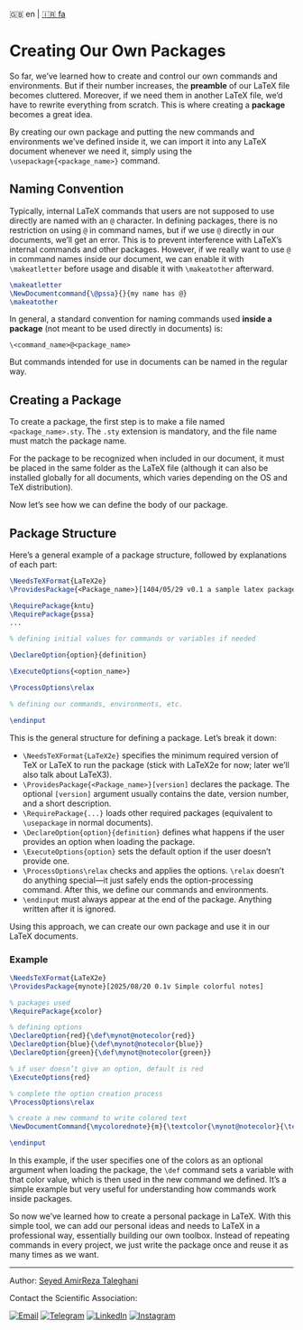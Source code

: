 🇬🇧 en | [🇮🇷 fa](./README.txt)

# Creating Our Own Packages

So far, we’ve learned how to create and control our own commands and environments. But if their number increases, the **preamble** of our LaTeX file becomes cluttered. Moreover, if we need them in another LaTeX file, we’d have to rewrite everything from scratch. This is where creating a **package** becomes a great idea.

By creating our own package and putting the new commands and environments we’ve defined inside it, we can import it into any LaTeX document whenever we need it, simply using the `\usepackage{<package_name>}` command.

## Naming Convention

Typically, internal LaTeX commands that users are not supposed to use directly are named with an `@` character. In defining packages, there is no restriction on using `@` in command names, but if we use `@` directly in our documents, we’ll get an error. This is to prevent interference with LaTeX’s internal commands and other packages. However, if we really want to use `@` in command names inside our document, we can enable it with `\makeatletter` before usage and disable it with `\makeatother` afterward.

```latex
\makeatletter
\NewDocumentcommand{\@pssa}{}{my name has @}
\makeatother
```

In general, a standard convention for naming commands used **inside a package** (not meant to be used directly in documents) is:
```
\<command_name>@<package_name>
```
But commands intended for use in documents can be named in the regular way.

## Creating a Package

To create a package, the first step is to make a file named `<package_name>.sty`. The `.sty` extension is mandatory, and the file name must match the package name.

For the package to be recognized when included in our document, it must be placed in the same folder as the LaTeX file (although it can also be installed globally for all documents, which varies depending on the OS and TeX distribution).

Now let’s see how we can define the body of our package.

## Package Structure

Here’s a general example of a package structure, followed by explanations of each part:

```latex
\NeedsTeXFormat{LaTeX2e}
\ProvidesPackage{<Package_name>}[1404/05/29 v0.1 a sample latex package]

\RequirePackage{kntu}
\RequirePackage{pssa}
...

% defining initial values for commands or variables if needed

\DeclareOption{option}{definition}

\ExecuteOptions{<option_name>}

\ProcessOptions\relax

% defining our commands, environments, etc.

\endinput
```
This is the general structure for defining a package. Let’s break it down:

- `\NeedsTeXFormat{LaTeX2e}` specifies the minimum required version of TeX or LaTeX to run the package (stick with LaTeX2e for now; later we’ll also talk about LaTeX3).  
- `\ProvidesPackage{<Package_name>}[version]` declares the package. The optional `[version]` argument usually contains the date, version number, and a short description.  
- `\RequirePackage{...}` loads other required packages (equivalent to `\usepackage` in normal documents).  
- `\DeclareOption{option}{definition}` defines what happens if the user provides an option when loading the package.  
- `\ExecuteOptions{option}` sets the default option if the user doesn’t provide one.  
- `\ProcessOptions\relax` checks and applies the options. `\relax` doesn’t do anything special—it just safely ends the option-processing command. After this, we define our commands and environments.  
- `\endinput` must always appear at the end of the package. Anything written after it is ignored.

Using this approach, we can create our own package and use it in our LaTeX documents.

### Example

```latex
\NeedsTeXFormat{LaTeX2e}
\ProvidesPackage{mynote}[2025/08/20 0.1v Simple colorful notes]

% packages used
\RequirePackage{xcolor}

% defining options
\DeclareOption{red}{\def\mynot@notecolor{red}}
\DeclareOption{blue}{\def\mynot@notecolor{blue}}
\DeclareOption{green}{\def\mynot@notecolor{green}}

% if user doesn’t give an option, default is red
\ExecuteOptions{red}

% complete the option creation process
\ProcessOptions\relax

% create a new command to write colored text
\NewDocumentCommand{\mycolorednote}{m}{\textcolor{\mynot@notecolor}{\textbf{#1}}}

\endinput
```

In this example, if the user specifies one of the colors as an optional argument when loading the package, the `\def` command sets a variable with that color value, which is then used in the new command we defined. It’s a simple example but very useful for understanding how commands work inside packages.

So now we’ve learned how to create a personal package in LaTeX. With this simple tool, we can add our personal ideas and needs to LaTeX in a professional way, essentially building our own toolbox. Instead of repeating commands in every project, we just write the package once and reuse it as many times as we want.

---
Author: [Seyed AmirReza Taleghani](https://github.com/AmirRezaTaleghani)

Contact the Scientific Association:

[![Email](https://img.shields.io/badge/Email-D14836?style=for-the-badge&logo=maildotru&logoColor=white)](mailto:kntu.physics.association@gmail.com)
[![Telegram](https://img.shields.io/badge/Telegram-2CA5E0?style=for-the-badge&logo=telegram&logoColor=white)](https://t.me/physicskntu)
[![LinkedIn](https://img.shields.io/badge/linkedin-%230077B5.svg?style=for-the-badge&logo=linkedin&logoColor=white)](https://www.linkedin.com/company/physics-kntu)
[![Instagram](https://img.shields.io/badge/Instagram-%23E4405F.svg?style=for-the-badge&logo=Instagram&logoColor=white)](https://www.instagram.com/kntuphysics)
